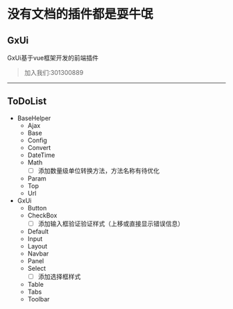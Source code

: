 # 没有文档的插件都是耍牛氓
## GxUi
GxUi基于vue框架开发的前端插件
>加入我们:301300889
---
## ToDoList
- BaseHelper
    - Ajax
    - Base
    - Config
    - Convert
    - DateTime
    - Math
        - [ ] 添加数量级单位转换方法，方法名称有待优化
    - Param
    - Top
    - Url
- GxUi
    - Button
    - CheckBox
        - [ ] 添加输入框验证验证样式（上移或直接显示错误信息）
    - Default
    - Input
    - Layout
    - Navbar
    - Panel
    - Select
        - [ ] 添加选择框样式
    - Table
    - Tabs
    - Toolbar